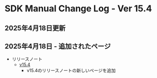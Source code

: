 # SDK Manual Change Log - Ver 15.4

## 2025年4月18日更新

## 2025年4月18日 - 追加されたページ

- リリースノート
    - [v15.4](https://vrhikky.github.io/VketCloudSDK_Documents/15.4/ja/releasenote/releasenote-15.4.html)
        - v15.4のリリースノートの新しいページを追加
